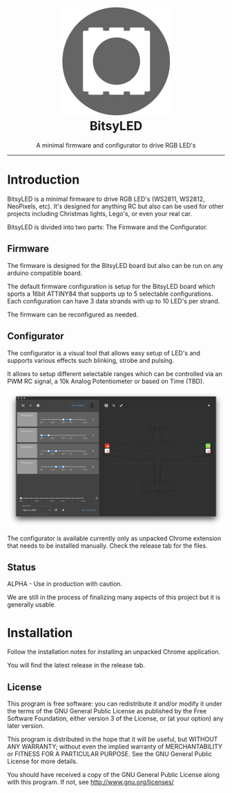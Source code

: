 <h1 align="center">
	<img width="250" src="docs/bitsyled@2x.png" alt="BitsyLED">
	<br />
	BitsyLED 
</h1>
<p align="center">
	A minimal firmware and configurator to drive RGB LED's
</p>

---

# Introduction

BitsyLED is a minimal firmware to drive RGB LED's (WS2811, WS2812, NeoPixels, etc). It's designed for anything RC but also can be used for other projects including Christmas lights, Lego's, or even your real car.

BitsyLED is divided into two parts: The Firmware and the Configurator. 


## Firmware

The firmware is designed for the BitsyLED board but also can be run on any arduino compatible board.

The default firmware configuration is setup for the BitsyLED board which sports a 16bit ATTINY84 that supports up to 5 selectable configurations. Each configuration can have 3 data strands with up to 10 LED's per strand. 

The firmware can be reconfigured as needed.

## Configurator

The configurator is a visual tool that allows easy setup of LED's and supports various effects such blinking, strobe and pulsing.

It allows to setup different selectable ranges which can be controlled via an PWM RC signal, a 10k Analog Potentiometer or based on Time (TBD).

<img src="docs/screen_1.png">

The configurator is available currently only as unpacked Chrome extension that needs to be installed manually. Check the release tab for the files.



## Status

ALPHA - Use in production with caution.

We are still in the process of finalizing many aspects of this project but it is generally usable.


# Installation

Follow the installation notes for installing an unpacked Chrome application.

You will find the latest release in the release tab.


## License

This program is free software: you can redistribute it and/or modify
it under the terms of the GNU General Public License as published by
the Free Software Foundation, either version 3 of the License, or
(at your option) any later version.

This program is distributed in the hope that it will be useful,
but WITHOUT ANY WARRANTY; without even the implied warranty of
MERCHANTABILITY or FITNESS FOR A PARTICULAR PURPOSE. See the
GNU General Public License for more details.

You should have received a copy of the GNU General Public License
along with this program. If not, see <http://www.gnu.org/licenses/>

